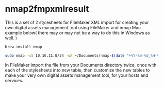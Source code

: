 # nmap2fmpxmlresult
This is a set of 2 stylesheets for FileMaker XML import for creating your own digital assets management tool using FileMaker and nmap Mac example below( there may or may not be a way to do this in Windows as well. )

```sh
brew install nmap
```
```sh
sudo nmap -sS 10.10.11.0/24 -oX ~/Documents/nmap-$(date "+%Y-%m-%d_%H-%M-%S").xml
```
In FileMaker import the file from your Documents directory twice, once with each of the stylesheets into new table, then customize the new tables to make your very own digital assets management tool, for your hosts and services.
